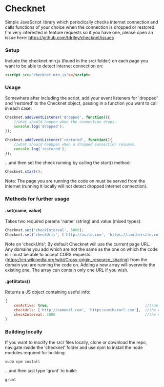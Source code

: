 # Checknet
Simple JavaScript library which periodically checks internet connection and calls functions of your choice when the connection is dropped or restored. I'm very interested in feature requests so if you have one, please open an issue here: https://github.com/tdriley/checknet/issues

### Setup
Include the checknet.min.js (found in the src/ folder) on each page you want to be able to detect internet connection on:
```html
<script src="checknet.min.js"></script>
```


### Usage
Somewhere after including the script, add your event listeners for 'dropped' and 'restored' to the Checknet object, passing in a function you want to call in each case:
```js
Checknet.addEventListener('dropped', function(){
	//what should happen when the connection drops.
	console.log('dropped');
});

Checknet.addEventListener('restored', function(){
	//what should happpen when a dropped connection resumes.
	console.log('restored');
});
```
...and then set the check running by calling the start() method:
```js
Checknet.start();
```
Note: The page you are running the code on must be served from the internet (running it locally will not detect dropped internet connection).


### Methods for further usage
#### .set(name, value)
Takes two required params 'name' (string) and value (mixed types):
```js
Checknet.set('checkInterval', 5000); 											//sets the interval in milliseconds between each check (default 3000, minimum 1000).
Checknet.set('checkUrls', ['http://asite.com', 'https://anothersite.co.uk']); 	//sets the array of URLs to check connection with.
```
Note on 'checkUrls': By default Checknet will use the current page URL. Any domains you add which are not the same as the one on which the code is r must be able to accept CORS requests (https://en.wikipedia.org/wiki/Cross-origin_resource_sharing) from the domain you are running the code on. Adding a new array will overwrite the existing one. The array can contain only one URL if you wish.

#### .getStatus()
Returns a JS object containing useful info:
```js
{
	conActive: true, 											//true if connection is active on last check, false if not.
	checkUrls: ['http://someurl.com', 'https:anotherurl.com'], 	//the current array of URLs which is being used to check there is a connection.
	checkInterval: 3000 										//the current interval in milliseconds between each check (default 3000).
}
```


### Building locally
If you want to modify the src/ files locally, clone or download the repo, navigate inside the 'checknet' folder and use npm to install the node modules required for building:
```
sudo npm install
```

...and then just type 'grunt' to build:
```
grunt
```